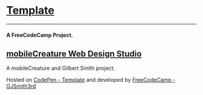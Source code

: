 # [Template](http://s.codepen.io/GJSmith3rd/debug/template)
--------------------------------
#### A FreeCodeCamp Project.

[mobileCreature Web Design Studio](http://mobilecreature.github.io/)
--------------------------------
A mobileCreature and Gilbert Smith project.

Hosted on [CodePen - Template](http://codepen.io/GJSmith3rd) and developed by [FreeCodeCamp - GJSmith3rd](http://freecodecamp.com/gjsmith3rd)


